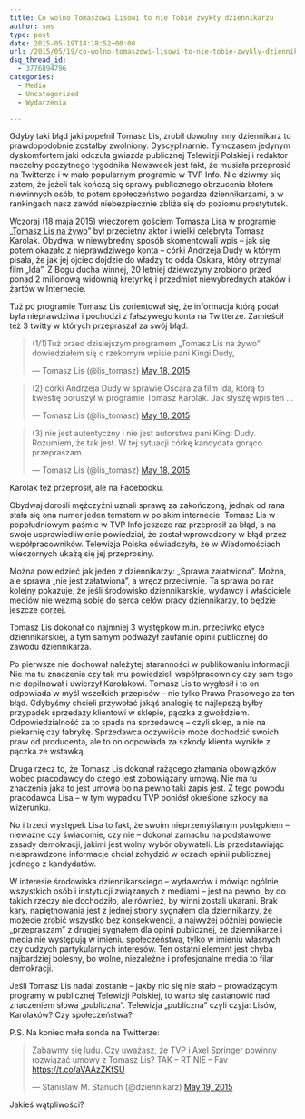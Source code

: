 ```yaml
---
title: Co wolno Tomaszowi Lisowi to nie Tobie zwykły dziennikarzu
author: sms
type: post
date: 2015-05-19T14:18:52+00:00
url: /2015/05/19/co-wolno-tomaszowi-lisowi-to-nie-tobie-zwykly-dziennikarzu/
dsq_thread_id:
  - 3776894796
categories:
  - Media
  - Uncategorized
  - Wydarzenia

---
```

Gdyby taki błąd jaki popełnił Tomasz Lis, zrobił dowolny inny dziennikarz to prawdopodobnie zostałby zwolniony. Dyscyplinarnie. Tymczasem jedynym dyskomfortem jaki odczuła gwiazda publicznej Telewizji Polskiej i redaktor naczelny poczytnego tygodnika Newsweek jest fakt, że musiała przeprosić na Twitterze i w mało popularnym programie w TVP Info. Nie dziwmy się zatem, że jeżeli tak kończą się sprawy publicznego obrzucenia błotem niewinnych osób, to potem społeczeństwo pogardza dziennikarzami, a w rankingach nasz zawód niebezpiecznie zbliża się do poziomu prostytutek.<!--more-->

Wczoraj (18 maja 2015) wieczorem gościem Tomasza Lisa w programie &#8222;[Tomasz Lis na żywo][1]&#8221; był przeciętny aktor i wielki celebryta Tomasz Karolak. Obydwaj w niewybredny sposób skomentowali wpis &#8211; jak się potem okazało z nieprawdziwego konta &#8211; córki Andrzeja Dudy w którym pisała, że jak jej ojciec dojdzie do władzy to odda Oskara, który otrzymał film &#8222;Ida&#8221;. Z Bogu ducha winnej, 20 letniej dziewczyny zrobiono przed ponad 2 milionową widownią kretynkę i przedmiot niewybrednych ataków i żartów w Internecie.
  
Tuż po programie Tomasz Lis zorientował się, że informacja którą podał była nieprawdziwa i pochodzi z fałszywego konta na Twitterze. Zamieścił też 3 twitty w których przepraszał za swój błąd.

<blockquote class="twitter-tweet" width="550">
  <p lang="pl" dir="ltr">
    (1/1)Tuż przed dzisiejszym programem „Tomasz Lis na żywo” dowiedziałem się o rzekomym wpisie pani Kingi Dudy,
  </p>
  
  <p>
    &mdash; Tomasz Lis (@lis_tomasz) <a href="https://twitter.com/lis_tomasz/status/600410646409310209">May 18, 2015</a>
  </p>
</blockquote>



<blockquote class="twitter-tweet" width="550">
  <p lang="pl" dir="ltr">
    (2) córki Andrzeja Dudy w sprawie Oscara za film Ida, którą to kwestię poruszył w programie Tomasz Karolak. Jak słyszę wpis ten &#8230;
  </p>
  
  <p>
    &mdash; Tomasz Lis (@lis_tomasz) <a href="https://twitter.com/lis_tomasz/status/600410862705319938">May 18, 2015</a>
  </p>
</blockquote>



<blockquote class="twitter-tweet" width="550">
  <p lang="pl" dir="ltr">
    (3) nie jest autentyczny i nie jest autorstwa pani Kingi Dudy. Rozumiem, że tak jest. W tej sytuacji córkę kandydata gorąco przepraszam.
  </p>
  
  <p>
    &mdash; Tomasz Lis (@lis_tomasz) <a href="https://twitter.com/lis_tomasz/status/600410914576302081">May 18, 2015</a>
  </p>
</blockquote>



Karolak też przeprosił, ale na Facebooku.

Obydwaj dorośli mężczyźni uznali sprawę za zakończoną, jednak od rana stała się ona numer jeden tematem w polskim internecie. Tomasz Lis w popołudniowym paśmie w TVP Info jeszcze raz przeprosił za błąd, a na swoje usprawiedliwienie powiedział, że został wprowadzony w błąd przez współpracowników. Telewizja Polska oświadczyła, że w Wiadomościach wieczornych ukażą się jej przeprosiny.

Można powiedzieć jak jeden z dziennikarzy: &#8222;Sprawa załatwiona&#8221;. Można, ale sprawa &#8222;nie jest załatwiona&#8221;, a wręcz przeciwnie. Ta sprawa po raz kolejny pokazuje, że jeśli środowisko dziennikarskie, wydawcy i właściciele mediów nie wezmą sobie do serca celów pracy dziennikarzy, to będzie jeszcze gorzej.

Tomasz Lis dokonał co najmniej 3 występków m.in. przeciwko etyce dziennikarskiej, a tym samym podważył zaufanie opinii publicznej do zawodu dziennikarza.

Po pierwsze nie dochował należytej staranności w publikowaniu informacji. Nie ma tu znaczenia czy tak mu powiedzieli współpracownicy czy sam tego nie dopilnował i uwierzył Karolakowi. Tomasz Lis to wygłosił i to on odpowiada w myśl wszelkich przepisów &#8211; nie tylko Prawa Prasowego za ten błąd. Gdybyśmy chcieli przywołać jakąś analogię to najlepszą byłby przypadek sprzedaży klientowi w sklepie, pączka z gwoździem. Odpowiedzialność za to spada na sprzedawcę &#8211; czyli sklep, a nie na piekarnię czy fabrykę. Sprzedawca oczywiście może dochodzić swoich praw od producenta, ale to on odpowiada za szkody klienta wynikłe z pączka ze wstawką.

Druga rzecz to, że Tomasz Lis dokonał rażącego złamania obowiązków wobec pracodawcy do czego jest zobowiązany umową. Nie ma tu znaczenia jaka to jest umowa bo na pewno taki zapis jest. Z tego powodu pracodawca Lisa &#8211; w tym wypadku TVP poniósł określone szkody na wizerunku.

No i trzeci występek Lisa to fakt, że swoim nieprzemyślanym postępkiem &#8211; nieważne czy świadomie, czy nie &#8211; dokonał zamachu na podstawowe zasady demokracji, jakimi jest wolny wybór obywateli. Lis przedstawiając niesprawdzone informacje chciał zohydzić w oczach opinii publicznej jednego z kandydatów.

W interesie środowiska dziennikarskiego &#8211; wydawców i mówiąc ogólnie wszystkich osób i instytucji związanych z mediami &#8211; jest na pewno, by do takich rzeczy nie dochodziło, ale również, by winni zostali ukarani. Brak kary, napiętnowania jest z jednej strony sygnałem dla dziennikarzy, że możecie zrobić wszystko bez konsekwencji, a najwyżej później powiecie &#8222;przepraszam&#8221; z drugiej sygnałem dla opinii publicznej, że dziennikarze i media nie występują w imieniu społeczeństwa, tylko w imieniu własnych czy cudzych partykularnych interesów. Ten ostatni element jest chyba najbardziej bolesny, bo wolne, niezależne i profesjonalne media to filar demokracji.

Jeśli Tomasz Lis nadal zostanie &#8211; jakby nic się nie stało &#8211; prowadzącym programy w publicznej Telewizji Polskiej, to warto się zastanowić nad znaczeniem słowa &#8222;publiczna&#8221;. Telewizja &#8222;publiczna&#8221; czyli czyja: Lisów, Karolaków? Czy społeczeństwa?

P.S. Na koniec mała sonda na Twitterze:

<blockquote class="twitter-tweet" width="550">
  <p lang="pl" dir="ltr">
    Zabawmy się ludu.&#10;&#10;Czy uważasz, że TVP i Axel Springer powinny rozwiązać umowy z Tomasz Lis?&#10;&#10;TAK &#8211; RT&#10;NIE &#8211; Fav <a href="https://t.co/aVAAzZKfSU">https://t.co/aVAAzZKfSU</a>
  </p>
  
  <p>
    &mdash; Stanislaw M. Stanuch (@dziennikarz) <a href="https://twitter.com/dziennikarz/status/600596284588892160">May 19, 2015</a>
  </p>
</blockquote>



Jakieś wątpliwości?

 [1]: http://www.tomaszlisnazywo.pl/